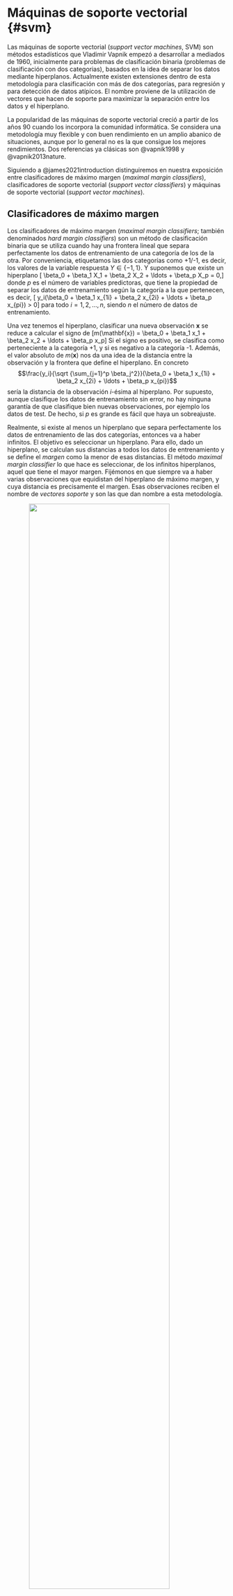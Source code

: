 # Máquinas de soporte vectorial {#svm}

<!-- 
---
title: "Máquinas de soporte vectorial"
author: "Aprendizaje Estadístico (MTE, USC)"
date: "Curso 2021/2022"
bibliography: ["packages.bib", "aprendizaje_estadistico.bib"]
link-citations: yes
output: 
  bookdown::html_document2:
    pandoc_args: ["--number-offset", "3,0"]
    toc: yes 
    # mathjax: local            # copia local de MathJax, hay que establecer:
    # self_contained: false     # las dependencias se guardan en ficheros externos 
  bookdown::pdf_document2:
    keep_tex: yes
    toc: yes 
---

bookdown::preview_chapter("04-svm.Rmd")
knitr::purl("04-svm.Rmd", documentation = 2)
knitr::spin("04-svm.R",knit = FALSE)
-->




Las máquinas de soporte vectorial (*support vector machines*, SVM) son métodos estadísticos que Vladimir Vapnik empezó a desarrollar a mediados de 1960, inicialmente para problemas de clasificación binaria (problemas de clasificación con dos categorias), basados en la idea de separar los datos mediante hiperplanos. Actualmente existen extensiones dentro de esta metodología para clasificación con más de dos categorías, para regresión y para detección de datos atípicos. El nombre proviene de la utilización de vectores que hacen de soporte para maximizar la separación entre los datos y el hiperplano.

La popularidad de las máquinas de soporte vectorial creció a partir de los años 90 cuando los incorpora la comunidad informática. Se considera una metodología muy flexible y con buen rendimiento en un amplio abanico de situaciones, aunque por lo general no es la que consigue los mejores rendimientos. Dos referencias ya clásicas son @vapnik1998 y @vapnik2013nature.

Siguiendo a @james2021introduction distinguiremos en nuestra exposición entre clasificadores de máximo margen (*maximal margin classifiers*), clasificadores de soporte vectorial (*support vector classifiers*) y máquinas de soporte vectorial (*support vector machines*).


## Clasificadores de máximo margen 

Los clasificadores de máximo margen (*maximal margin classifiers*; también denominados *hard margin classifiers*) son un método de clasificación binaria que se utiliza cuando hay una frontera lineal que separa perfectamente los datos de entrenamiento de una categoría de los de la otra. Por conveniencia, etiquetamos las dos categorías como +1/-1, es decir, los valores de la variable respuesta $Y \in \{-1, 1\}$. Y suponemos que existe un hiperplano
\[ \beta_0 + \beta_1 X_1 + \beta_2 X_2 + \ldots + \beta_p X_p = 0,\]
donde $p$ es el número de variables predictoras, que tiene la propiedad de separar los datos de entrenamiento según la categoría a la que pertenecen, es decir, 
\[ y_i(\beta_0 + \beta_1 x_{1i} + \beta_2 x_{2i} + \ldots + \beta_p x_{pi}) > 0\]
para todo $i = 1, 2, \ldots, n$, siendo $n$ el número de datos de entrenamiento.

Una vez tenemos el hiperplano, clasificar una nueva observación $\mathbf{x}$ se reduce a calcular el signo de
\[m(\mathbf{x}) = \beta_0 + \beta_1 x_1 + \beta_2 x_2 + \ldots + \beta_p x_p\]
Si el signo es positivo, se clasifica como perteneciente a la categoría +1, y si es negativo a la categoría -1. Además, el valor absoluto de $m(\mathbf{x})$ nos da una idea de la distancia entre la observación y la frontera que define el hiperplano. En concreto 
$$\frac{y_i}{\sqrt {\sum_{j=1}^p \beta_j^2}}(\beta_0 + \beta_1 x_{1i} + \beta_2 x_{2i} + \ldots + \beta_p x_{pi})$$
sería la distancia de la observación $i$-ésima al hiperplano.
Por supuesto, aunque clasifique los datos de entrenamiento sin error, no hay ninguna garantía de que clasifique bien nuevas observaciones, por ejemplo los datos de test. De hecho, si $p$ es grande es fácil que haya un sobreajuste.

Realmente, si existe al menos un hiperplano que separa perfectamente los datos de entrenamiento de las dos categorías, entonces va a haber infinitos. El objetivo es seleccionar un hiperplano. Para ello, dado un hiperplano, se calculan sus distancias a todos los datos de entrenamiento y se define el *margen* como la menor de esas distancias. El método *maximal margin classifier* lo que hace es seleccionar, de los infinitos hiperplanos, aquel que tiene el mayor margen. Fijémonos en que siempre va a haber varias observaciones que equidistan del hiperplano de máximo margen, y cuya distancia es precisamente el margen. Esas observaciones reciben el nombre de *vectores soporte* y son las que dan nombre a esta metodología.

<img src="04-svm_files/figure-html/unnamed-chunk-2-1.png" width="80%" style="display: block; margin: auto;" />

Matemáticamente, dadas las $n$ observaciones de entrenamiento $\mathbf{x_1}, \mathbf{x_2}, \ldots, \mathbf{x_n}$, el clasificador de máximo margen es la solución del problema de optimización
\[max_{\beta_0, \beta_1,\ldots, \beta_p} M\]
sujeto a
\[\sum_{j=1}^p \beta_j^2 = 1\]
\[ y_i(\beta_0 + \beta_1 x_{1i} + \beta_2 x_{2i} + \ldots + \beta_p x_{pi}) \ge M \ \ \forall i\]

Si, como estamos suponiendo en esta sección, los datos de entrenamiento son perfectamente separables mediante un hiperplano, entonces el problema anterior va a tener solución con $M>0$, y $M$ va a ser el margen. 

Una forma equivalente (y mas conveniente) de formular el problema anterior, utilizando $M = 1/\lVert \boldsymbol{\beta} \rVert$ con $\boldsymbol{\beta} = (\beta_1, \beta_2, \ldots, \beta_p)$, es
\[\mbox{min}_{\beta_0, \boldsymbol{\beta}} \lVert \boldsymbol{\beta} \rVert\]
sujeto a
\[ y_i(\beta_0 + \beta_1 x_{1i} + \beta_2 x_{2i} + \ldots + \beta_p x_{pi}) \ge 1 \ \ \forall i\]
El problema anterior de optimización es convexo (función objetivo cuadrática con restricciones lineales).

Hay una característica de este método que es de destacar: así como en otros métodos, si se modifica cualquiera de los datos se modifica también el modelo, en este caso el modelo solo depende de los (pocos) datos que son vector soporte, y la modificación de cualquier otro dato no afecta a la construcción del modelo (siempre que, al *moverse* el dato, no cambie el margen).


## Clasificadores de soporte vectorial 

Los clasificadores de soporte vectorial (*support vector classifiers*; también denominados *soft margin classifiers*) fueron introducidos en @cortes1995support. Son una extensión del problema anterior que se utiliza cuando se desea clasificar mediante un hiperplano pero no existe ninguno que separe perfectamente los datos de entrenamiento según su categoría. En este caso no queda más remedio que admitir errores en la clasificación de algunos datos de entrenamiento (como hemos visto que pasa con todas las metodologías), que van a estar en el lado equivocado del hiperplano. Y en lugar de hablar de un margen se habla de un margen débil (*soft margin*).

Este enfoque, consistente en aceptar que algunos datos de entrenamiento van a estar mal clasificados, puede ser preferible aunque exista un hiperplano que resuelva el problema de la sección anterior, ya que los clasificadores de soporte vectorial son más robustos que los clasificadores de máximo margen.

Veamos la formulación matemática del problema: 
\[\mbox{max}_{\beta_0, \beta_1,\ldots, \beta_p, \epsilon_1,\ldots, \epsilon_n} M\]
sujeto a
\[\sum_{j=1}^p \beta_j^2 = 1\]
\[ y_i(\beta_0 + \beta_1 x_{1i} + \beta_2 x_{2i} + \ldots + \beta_p x_{pi}) \ge M(1 - \epsilon_i) \ \ \forall i\]
\[\sum_{i=1}^n \epsilon_i \le K\]
\[\epsilon_i \ge 0 \ \ \forall i\]

Las variables $\epsilon_i$ son las variables de holgura (*slack variables*). Quizás resultase más intuitivo introducir las holguras en términos absolutos, como $M -\epsilon_i$, pero eso daría lugar a un problema no convexo, mientras que escribiendo la restricción en términos relativos como $M(1 - \epsilon_i)$ el problema pasa a ser convexo. Pero en esta formulación el elemento clave es la introducción del hiperparámetro $K$, necesariamente no negativo, que se puede interpretar como la tolerancia al error. De hecho, es fácil ver que no puede haber más de $K$ datos de entrenamiento incorrectamente clasificados, ya que si un dato está mal clasificado entonces $\epsilon_i > 1$. En el caso extremo de utilizar $K = 0$, estaríamos en el caso de un *hard margin classifier*. La elección del valor de $K$ también se puede interpretar como una penalización por la complejidad del modelo, y por tanto en términos del balance entre el sesgo y la varianza: valores pequeños van a dar lugar a modelos muy complejos, con mucha varianza y poco sesgo (con el consiguiente riesgo de sobreajuste); y valores grandes a modelos con mucho sesgo y poca varianza. El hiperparámetro $K$ se puede seleccionar de modo óptimo por los procedimientos ya conocidos, tipo bootstrap o validación cruzada.

Una forma equivalente de formular el problema (cuadrático con restricciones lineales) es
\[\mbox{min}_{\beta_0, \boldsymbol{\beta}} \lVert \boldsymbol{\beta} \rVert\]
sujeto a
\[ y_i(\beta_0 + \beta_1 x_{1i} + \beta_2 x_{2i} + \ldots + \beta_p x_{pi}) \ge 1 - \epsilon_i \ \ \forall i\]
\[\sum_{i=1}^n \epsilon_i \le K\]
\[\epsilon_i \ge 0 \ \ \forall i\]

En la práctica, por una conveniencia de cálculo, se utiliza la siguiente formulación, también equivalente,
\[\mbox{min}_{\beta_0, \boldsymbol{\beta}} \frac{1}{2}\lVert \boldsymbol{\beta} \rVert^2 + C \sum_{i=1}^n \epsilon_i\]
sujeto a
\[ y_i(\beta_0 + \beta_1 x_{1i} + \beta_2 x_{2i} + \ldots + \beta_p x_{pi}) \ge 1 - \epsilon_i \ \ \forall i\]
\[\epsilon_i \ge 0 \ \ \forall i\]

Aunque el problema a resolver es el mismo, y por tanto también la solución, hay que tener cuidado con la interpretación, pues el hiperparámetro $K$ se ha sustituido por $C$. Este nuevo parámetro es el que nos vamos a encontrar en los ejercicios prácticos y tiene una interpretación inversa a $K$. El parámetro $C$ es la penalización por mala clasificación (coste que supone que un dato de entrenamiento esté mal clasificado), y por tanto el *hard margin classifier* se obtiene para valores muy grandes ($C = \infty$ se corresponde con $K = 0$). Esto es algo confuso, ya que no se corresponde con la interpretación habitual de *penalización por complejidad*.

<img src="04-svm_files/figure-html/unnamed-chunk-3-1.png" width="90%" style="display: block; margin: auto;" />

En este contexto, los vectores soporte van a ser no solo los datos de entrenamiento que están (correctamente clasificados) a una distancia $M$ del hiperplano, sino también aquellos que están incorrectamente clasificados e incluso los que están a una distancia inferior a $M$. Como se comentó en la sección anterior, estos son los datos que definen el modelo, que es por tanto robusto a las observaciones que están lejos del hiperplano.

Aunque no vamos a entrar en detalles sobre como se obtiene la solución del problema de optimización, sí resulta interesante destacar que el clasificador de soporte vectorial
\[m(\mathbf{x}) = \beta_0 + \beta_1 x_1 + \beta_2 x_2 + \ldots + \beta_p x_p\]
puede representarse como
\[m(\mathbf{x}) = \beta_0 + \sum_{i=1}^n \alpha_i \mathbf{x}^t \mathbf{x}_i\]
donde $\mathbf{x}^t \mathbf{x}_i$ es el producto escalar entre el vector $\mathbf{x}$ del dato a clasificar y el vector $\mathbf{x}_i$ del dato de entrenamiento $i$-ésimo. Asimismo, los coeficientes $\beta_0, \alpha_1, \ldots, \alpha_n$ se obtienen (exclusivamente) a partir de los productos escalares $\mathbf{x}_i^t \mathbf{x}_j$ de los distintos pares de datos de entrenamiento y de las respuestas $y_i$. Y más aún, el sumatorio anterior se puede reducir a los índices que corresponden a vectores soporte ($i\in S$), al ser los demás coeficientes nulos:
\[m(\mathbf{x}) = \beta_0 + \sum_{i\in S} \alpha_i \mathbf{x}^t \mathbf{x}_i\]

## Máquinas de soporte vectorial

De la misma manera que en el capítulo dedicado a árboles se comentó que estos serán efectivos en la medida en la que los datos se separen adecuadamente utilizando particiones basadas en rectángulos, los dos métodos de clasificación que hemos visto hasta ahora serán efectivos si hay una frontera lineal que separe los datos de las dos categorías. En caso contrario, un clasificador de soporte vectorial resultará inadecuado. Una solución natural es sustituir el hiperplano, lineal en esencia, por otra función que dependa de las variables predictoras $X_1,X_2, \ldots, X_n$, utilizando por ejemplo una expresión polinómica o incluso una expresión que no sea aditiva en los predictores. Pero esta solución puede resultar muy compleja computacionalmente. 

En Boser *et al.* (1992) se propuso sustituir, en todos los cálculos que conducen a la expresión
\[m(\mathbf{x}) = \beta_0 + \sum_{i\in S} \alpha_i \mathbf{x}^t \mathbf{x}_i\]
los productos escalares $\mathbf{x}^t \mathbf{x}_i$, $\mathbf{x}_i^t \mathbf{x}_j$ por funciones alternativas de los datos que reciben el nombre de funciones *kernel*, obteniendo la máquina de soporte vectorial 
\[m(\mathbf{x}) = \beta_0 + \sum_{i\in S} \alpha_i K(\mathbf{x}, \mathbf{x}_i)\]

Algunas de las funciones kernel más utilizadas son:

- Kernel lineal
    \[K(\mathbf{x}, \mathbf{y}) = \mathbf{x}^t \mathbf{y}\]

- Kernel polinómico
    \[K(\mathbf{x}, \mathbf{y}) = (1 + \gamma \mathbf{x}^t \mathbf{y})^d\]

- Kernel radial
    \[K(\mathbf{x}, \mathbf{y}) = \mbox{exp} (-\gamma \| \mathbf{x} - \mathbf{y} \|^2)\]

- Tangente hiperbólica
    \[K(\mathbf{x}, \mathbf{y}) = \mbox{tanh} (1 + \gamma \mathbf{x}^t \mathbf{y})\]

Antes de construir el modelo, es recomendable centrar y reescalar los datos para evitar que los valores grandes *ahoguen* al resto de los datos. Por supuesto, tiene que hacerse la misma transformación a todos los datos, incluidos los datos de test. La posibilidad de utilizar distintos kernels da mucha flexibilidad a esta metodología, pero es muy importante seleccionar adecuadamente los parámetros de la función kernel ($\gamma,d$) y el parámetro $C$ para evitar sobreajustes.

<img src="04-svm_files/figure-html/unnamed-chunk-4-1.png" width="90%" style="display: block; margin: auto;" />

### Clasificación con más de dos categorías

La metodología *support vector machine* está específicamente diseñada para clasificar cuando hay exactamente dos categorías. En la literatura se pueden encontrar varias propuestas para extenderla al caso de más de dos categorías, aunque las dos más populares son también las más sencillas.

La primera opción consiste en construir tantos modelos como parejas de categorías hay, en un enfoque de *uno contra uno*. Dada una nueva observación a clasificar, se mira en cada uno de los modelos en que categoría la clasifica. Finalmente se hace un recuento y gana la categoría con más *votos*.

La alternativa es llevar a cabo un enfoque de *uno contra todos*. Para cada categoría se contruye el modelo que considera esa categoría frente a todas las demás agrupadas como una sola y, para la observación a clasificar, se considera su distancia con la frontera. Se clasifica la observación como perteneciente a la categoría con mayor distancia.


### Regresión

Aunque la metodología SVM está concebida para problemas de clasificación, ha habido varios intentos de adaptar su filosofía a problemas de regresión. En esta sección vamos a comentar muy por encima el enfoque seguido en @drucker1997support, con un fuerte enfoque en la robustez. Recordemos que, en el contexto de la clasificación, el modelo SVM va a depender de unos pocos datos: los vectores soporte. En regresión, si se utiliza RSS como criterio de error, todos los datos van a influir en el modelo y además, al estar los errores al cuadrado, los valores atípicos van a tener mucha influencia, muy superior a la que se tendría si se utilizase, por ejemplo, el valor absoluto. Una alternativa, poco intuitiva pero efectiva, es fijar los hiperparámetros $\epsilon,c > 0$ como umbral y coste, respectivamente, y definir la función de pérdidas 
\[
L_{\epsilon,c} (x) = \left\{ \begin{array}{ll}
  0 & \mbox{si } |x|< \epsilon \\
  (|x| - \epsilon)c & \mbox{en otro caso}
  \end{array}
  \right.
\]

En un problema de regresión lineal, SVM estima los parámetros del modelo
\[m(\mathbf{x}) = \beta_0 + \beta_1 x_1 + \beta_2 x_2 + \ldots + \beta_p x_p\]
minimizando
\[\sum_{i=1}^n L_{\epsilon,c} (y_i - \hat y_i) + \sum_{j=1}^p \beta_j^2\]

Para hacer las cosas aún más confusas, hay autores que utilizan una formulación, equivalente, en la que el parámetro aparece en el segundo sumando como $\lambda = 1/c$. En la práctica, es habitual fijar el valor de $\epsilon$ y seleccionar el valor de $c$ (equivalentemente, $\lambda$) por validación cruzada, por ejemplo.

El modelo puede escribirse en función de los vectores soporte, que son aquellas observaciones cuyo residuo excede el umbral $\epsilon$:
\[m(\mathbf{x}) = \beta_0 + \sum_{i\in S} \alpha_i \mathbf{x}^t \mathbf{x}_i\]


Finalmente, utilizando una función kernel, el modelo de regresión SVM es
\[m(\mathbf{x}) = \beta_0 + \sum_{i\in S} \alpha_i K(\mathbf{x}, \mathbf{x}_i)\]


### Ventajas e incovenientes

Ventajas:

- Son muy flexibles (pueden adaptarse a fronteras no lineales complejas), por lo que en muchos casos se obtienen buenas predicciones (en otros pueden producir malos resultados).

- Al suavizar el margen, utilizando un parámetro de coste $C$, son relativamente robustas frente a valores atípicos.

Inconvenientes:

- Los modelos ajustados son difíciles de interpretar (caja negra), habrá que recurrir a herramientas generales como las descritas en la Sección \@ref(analisis-modelos).

- Pueden requerir mucho tiempo de computación cuando $n >> p$, ya que hay que estimar (en principio) tantos parámetros como número de observaciones en los datos de entrenamiento, aunque finalmente la mayoría de ellos se anularán (en cualquier caso habría que factorizar la matriz $K_{ij} = K(\mathbf{x}_i, \mathbf{x}_j)$ de dimensión $n \times n$).

- Están diseñados para predictores numéricos (emplean distancias), por lo que habrá que realizar un preprocesado de las variables explicativas categóricas (para transformarlas en variables indicadoras).

<!-- Realmente si todos los predictores fuesen categóricos se podrían emplear distancias/núcleos adecuados -->


## SVM con el paquete `kernlab`

Hay varios paquetes que implementan este procedimiento [e.g. [`e1071`](https://CRAN.R-project.org/package=e1071), @R-e1071; [`svmpath`](https://CRAN.R-project.org/package=svmpath), ver @hastie2004entire], aunque se considera que el más completo es [`kernlab`](https://CRAN.R-project.org/package=kernlab) [@kernlab2004].

La función principal es `ksvm()` y se suelen considerar los siguientes argumentos:


```r
ksvm(formula, data, scaled = TRUE, type,
  kernel ="rbfdot", kpar = "automatic",
  C = 1, epsilon = 0.1, prob.model = FALSE, 
  class.weights, cross = 0)
```

* `formula` y `data` (opcional): permiten especificar la respuesta y las variables predictoras de la forma habitual (e.g. `respuesta ~ .`; también admite matrices).

* `scaled`: vector lógico indicando que predictores serán reescalados; por defecto se reescalan todas las variables no binarias (y se almacenan los valores empleados para ser usados en posteriores predicciones).

* `type` (opcional): cadena de texto que permite seleccionar los distintos métodos de clasificación, de regresión o de detección de atípicos implementados (ver `?ksvm`); por defecto se establece a partir del tipo de la respuesta: `"C-svc"`, clasificación con parámetro de coste, si es un factor y `"eps-svr"`, regresión épsilon, si la respuesta es numérica.

* `kernel`: función núcleo. Puede ser una función definida por el usuario o una cadena de texto que especifique una de las implementadas en el paquete (ver `?kernels`); por defecto `"rbfdot"`, kernel radial gausiano.

* `kpar`: lista con los hiperparámetros del núcleo. En el caso de `"rbfdot"`, además de una lista con un único componente `"sigma"` (inversa de la ventana), puede ser `"automatic"` (valor por defecto) e internamente emplea la función `sigest()` para seleccionar un valor "adecuado".

* `C`: (hiper)parámetro $C$ que especifica el coste de la violación de las restricciones; por defecto 1.

* `epsilon`: (hiper)parámetro $\epsilon$ empleado en la función de pérdidas de los métodos de regresión; por defecto 0.1.

* `prob.model`: si se establece a `TRUE` (por defecto es `FALSE`), se emplean los resultados de la clasificación para ajustar un modelo para estimar las probabilidades (y se podrán calcular con el método `predict()`). 

* `class.weights`: vector (con las clases como nombres) con los pesos de una mala clasificación en cada clase.
  
* `cross`: número grupos para validación cruzada; por defecto 0 (no se hace validación cruzada). Si se asigna un valor mayor que 1 se realizará validación cruzada y se devolverá el error en la componente `@cross` (se puede acceder con la función `cross()`; y se puede emplear para seleccionar hiperparámetros).

Como ejemplo consideraremos el problema de clasificación con los datos de calidad de vino:


```r
load("data/winetaste.RData")
# Partición de los datos
set.seed(1)
df <- winetaste
nobs <- nrow(df)
itrain <- sample(nobs, 0.8 * nobs)
train <- df[itrain, ]
test <- df[-itrain, ]


library(kernlab)
set.seed(1) 
# Selección de sigma = mean(sigest(taste ~ ., data = train)[-2]) # depende de la semilla
svm <- ksvm(taste ~ ., data = train,
            kernel = "rbfdot", prob.model = TRUE)
svm
```

```
## Support Vector Machine object of class "ksvm" 
## 
## SV type: C-svc  (classification) 
##  parameter : cost C = 1 
## 
## Gaussian Radial Basis kernel function. 
##  Hyperparameter : sigma =  0.0751133799772488 
## 
## Number of Support Vectors : 594 
## 
## Objective Function Value : -494.1409 
## Training error : 0.198 
## Probability model included.
```

```r
# plot(svm, data = train) produce un error # packageVersion("kernlab") ‘0.9.29’
```

Podemos evaluar la precisión en la muestra de test empleando el procedimiento habitual:


```r
pred <- predict(svm, newdata = test)
caret::confusionMatrix(pred, test$taste)
```

```
## Confusion Matrix and Statistics
## 
##           Reference
## Prediction good bad
##       good  147  45
##       bad    19  39
##                                           
##                Accuracy : 0.744           
##                  95% CI : (0.6852, 0.7969)
##     No Information Rate : 0.664           
##     P-Value [Acc > NIR] : 0.003886        
##                                           
##                   Kappa : 0.3788          
##                                           
##  Mcnemar's Test P-Value : 0.001778        
##                                           
##             Sensitivity : 0.8855          
##             Specificity : 0.4643          
##          Pos Pred Value : 0.7656          
##          Neg Pred Value : 0.6724          
##              Prevalence : 0.6640          
##          Detection Rate : 0.5880          
##    Detection Prevalence : 0.7680          
##       Balanced Accuracy : 0.6749          
##                                           
##        'Positive' Class : good            
## 
```

Para obtener las estimaciones de las probabilidades, habría que establecer 
`type = "probabilities"` al predecir (devolverá una matriz con columnas 
correspondientes a los niveles)^[Otras opciones son `"votes"` y `"decision"` para obtener matrices con el número de votos o los valores de $m(\mathbf{x})$.]:


```r
p.est <- predict(svm, newdata = test, type = "probabilities")
head(p.est)
```

```
##           good       bad
## [1,] 0.4761934 0.5238066
## [2,] 0.7089338 0.2910662
## [3,] 0.8893454 0.1106546
## [4,] 0.8424003 0.1575997
## [5,] 0.6640875 0.3359125
## [6,] 0.3605543 0.6394457
```

<!-- 
Ejercicio: 
Emplear `class.weights` para tratar de mejorar el ajuste en "bad"
Tratar de realizar lo mismo empleando `p.est`
-->

Este procedimiento está implementado en el método `"svmRadial"` de `caret` y considera como hiperparámetros:


```r
library(caret)
# names(getModelInfo("svm")) # 17 métodos
modelLookup("svmRadial")
```

```
##       model parameter label forReg forClass probModel
## 1 svmRadial     sigma Sigma   TRUE     TRUE      TRUE
## 2 svmRadial         C  Cost   TRUE     TRUE      TRUE
```

En este caso la función `train()` por defecto evaluará únicamente tres valores del hiperparámetro `C = c(0.25, 0.5, 1)` y fijará el valor de `sigma`. 
Alternativamente podríamos establecer la rejilla de búsqueda, por ejemplo:


```r
tuneGrid <- data.frame(sigma = kernelf(svm)@kpar$sigma, # Emplea clases S4
                       C = c(0.5, 1, 5))
set.seed(1)
caret.svm <- train(taste ~ ., data = train,
    method = "svmRadial", preProcess = c("center", "scale"),
    trControl = trainControl(method = "cv", number = 5),
    tuneGrid = tuneGrid, prob.model = TRUE)
caret.svm
```

```
## Support Vector Machines with Radial Basis Function Kernel 
## 
## 1000 samples
##   11 predictor
##    2 classes: 'good', 'bad' 
## 
## Pre-processing: centered (11), scaled (11) 
## Resampling: Cross-Validated (5 fold) 
## Summary of sample sizes: 800, 801, 800, 800, 799 
## Resampling results across tuning parameters:
## 
##   C    Accuracy   Kappa    
##   0.5  0.7549524  0.4205204
##   1.0  0.7599324  0.4297468
##   5.0  0.7549374  0.4192217
## 
## Tuning parameter 'sigma' was held constant at a value of 0.07511338
## Accuracy was used to select the optimal model using the largest value.
## The final values used for the model were sigma = 0.07511338 and C = 1.
```

```r
varImp(caret.svm)
```

```
## ROC curve variable importance
## 
##                      Importance
## alcohol                 100.000
## density                  73.616
## chlorides                60.766
## volatile.acidity         57.076
## total.sulfur.dioxide     45.500
## fixed.acidity            42.606
## pH                       34.972
## sulphates                25.546
## citric.acid               6.777
## residual.sugar            6.317
## free.sulfur.dioxide       0.000
```

```r
confusionMatrix(predict(caret.svm, newdata = test), test$taste)
```

```
## Confusion Matrix and Statistics
## 
##           Reference
## Prediction good bad
##       good  147  45
##       bad    19  39
##                                           
##                Accuracy : 0.744           
##                  95% CI : (0.6852, 0.7969)
##     No Information Rate : 0.664           
##     P-Value [Acc > NIR] : 0.003886        
##                                           
##                   Kappa : 0.3788          
##                                           
##  Mcnemar's Test P-Value : 0.001778        
##                                           
##             Sensitivity : 0.8855          
##             Specificity : 0.4643          
##          Pos Pred Value : 0.7656          
##          Neg Pred Value : 0.6724          
##              Prevalence : 0.6640          
##          Detection Rate : 0.5880          
##    Detection Prevalence : 0.7680          
##       Balanced Accuracy : 0.6749          
##                                           
##        'Positive' Class : good            
## 
```

<!-- 
Ejercicio: 
Emplear classProbs = TRUE en caret::trainControl() en lugar de prob.model = TRUE
Cambiar el criterio de error en train() a AUC en lugar de precisión:
  summaryFunction = twoClassSummary
  metric = "ROC"
-->


